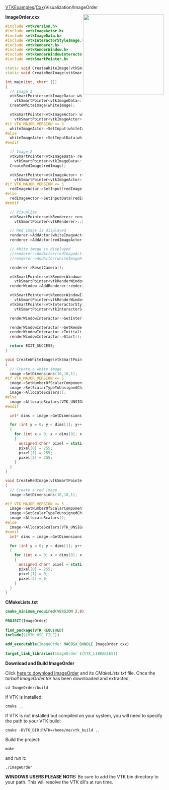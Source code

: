 [VTKExamples](/index/)/[Cxx](/Cxx)/Visualization/ImageOrder

<img align="right" src="https://github.com/lorensen/VTKExamples/blob/gh-pages/Testing/Baseline/Visualization/TestImageOrder.png?raw=true" width="256" />

**ImageOrder.cxx**
```c++
#include <vtkVersion.h>
#include <vtkImageActor.h>
#include <vtkImageData.h>
#include <vtkInteractorStyleImage.h>
#include <vtkRenderer.h>
#include <vtkRenderWindow.h>
#include <vtkRenderWindowInteractor.h>
#include <vtkSmartPointer.h>

static void CreateWhiteImage(vtkSmartPointer<vtkImageData> image);
static void CreateRedImage(vtkSmartPointer<vtkImageData> image);

int main(int, char* [])
{
  // Image 1
  vtkSmartPointer<vtkImageData> whiteImage =
    vtkSmartPointer<vtkImageData>::New();
  CreateWhiteImage(whiteImage);

  vtkSmartPointer<vtkImageActor> whiteImageActor =
    vtkSmartPointer<vtkImageActor>::New();
#if VTK_MAJOR_VERSION <= 5
  whiteImageActor->SetInput(whiteImage);
#else
  whiteImageActor->SetInputData(whiteImage);
#endif

  // Image 2
  vtkSmartPointer<vtkImageData> redImage =
    vtkSmartPointer<vtkImageData>::New();
  CreateRedImage(redImage);

  vtkSmartPointer<vtkImageActor> redImageActor =
    vtkSmartPointer<vtkImageActor>::New();
#if VTK_MAJOR_VERSION <= 5
  redImageActor->SetInput(redImage);
#else
  redImageActor->SetInputData(redImage);
#endif

  // Visualize
  vtkSmartPointer<vtkRenderer> renderer =
    vtkSmartPointer<vtkRenderer>::New();

  // Red image is displayed
  renderer->AddActor(whiteImageActor);
  renderer->AddActor(redImageActor);

  // White image is displayed
  //renderer->AddActor(redImageActor);
  //renderer->AddActor(whiteImageActor);

  renderer->ResetCamera();

  vtkSmartPointer<vtkRenderWindow> renderWindow =
    vtkSmartPointer<vtkRenderWindow>::New();
  renderWindow->AddRenderer(renderer);

  vtkSmartPointer<vtkRenderWindowInteractor> renderWindowInteractor =
    vtkSmartPointer<vtkRenderWindowInteractor>::New();
  vtkSmartPointer<vtkInteractorStyleImage> style =
    vtkSmartPointer<vtkInteractorStyleImage>::New();

  renderWindowInteractor->SetInteractorStyle(style);

  renderWindowInteractor->SetRenderWindow(renderWindow);
  renderWindowInteractor->Initialize();
  renderWindowInteractor->Start();

  return EXIT_SUCCESS;
}

void CreateWhiteImage(vtkSmartPointer<vtkImageData> image)
{
  // Create a white image
  image->SetDimensions(10,10,1);
#if VTK_MAJOR_VERSION <= 5
  image->SetNumberOfScalarComponents(3);
  image->SetScalarTypeToUnsignedChar();
  image->AllocateScalars();
#else
  image->AllocateScalars(VTK_UNSIGNED_CHAR,3);
#endif

  int* dims = image->GetDimensions();

  for (int y = 0; y < dims[1]; y++)
  {
    for (int x = 0; x < dims[0]; x++)
    {
      unsigned char* pixel = static_cast<unsigned char*>(image->GetScalarPointer(x,y,0));
      pixel[0] = 255;
      pixel[1] = 255;
      pixel[2] = 255;
    }
  }
}

void CreateRedImage(vtkSmartPointer<vtkImageData> image)
{
  // Create a red image
  image->SetDimensions(10,10,1);

#if VTK_MAJOR_VERSION <= 5
  image->SetNumberOfScalarComponents(3);
  image->SetScalarTypeToUnsignedChar();
  image->AllocateScalars();
#else
  image->AllocateScalars(VTK_UNSIGNED_CHAR,3);
#endif
  int* dims = image->GetDimensions();

  for (int y = 0; y < dims[1]; y++)
  {
    for (int x = 0; x < dims[0]; x++)
    {
      unsigned char* pixel = static_cast<unsigned char*>(image->GetScalarPointer(x,y,0));
      pixel[0] = 255;
      pixel[1] = 0;
      pixel[2] = 0;
    }
  }
}
```
**CMakeLists.txt**
```cmake
cmake_minimum_required(VERSION 2.8)
 
PROJECT(ImageOrder)
 
find_package(VTK REQUIRED)
include(${VTK_USE_FILE})
 
add_executable(ImageOrder MACOSX_BUNDLE ImageOrder.cxx)
 
target_link_libraries(ImageOrder ${VTK_LIBRARIES})
```

**Download and Build ImageOrder**

Click [here to download ImageOrder](https://github.com/lorensen/VTKWikiExamplesTarballs/raw/master/ImageOrder.tar) and its *CMakeLists.txt* file.
Once the *tarball ImageOrder.tar* has been downloaded and extracted,
```
cd ImageOrder/build 
```
If VTK is installed:
```
cmake ..
```
If VTK is not installed but compiled on your system, you will need to specify the path to your VTK build:
```
cmake -DVTK_DIR:PATH=/home/me/vtk_build ..
```
Build the project:
```
make
```
and run it:
```
./ImageOrder
```
**WINDOWS USERS PLEASE NOTE:** Be sure to add the VTK bin directory to your path. This will resolve the VTK dll's at run time.

